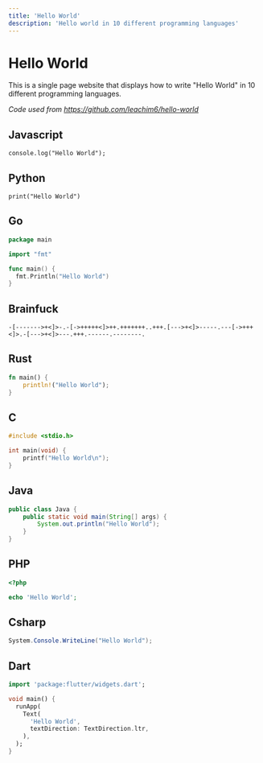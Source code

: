 ```yaml
---
title: 'Hello World'
description: 'Hello world in 10 different programming languages'
---
```


# Hello World
This is a single page website that displays how to write "Hello World" in 10 different programming languages.

*Code used from https://github.com/leachim6/hello-world*
## Javascript
``` JS
console.log("Hello World");
```

## Python
``` Py
print("Hello World")
```

## Go
``` go
package main

import "fmt"

func main() {
  fmt.Println("Hello World")
}
```

## Brainfuck
``` bf
-[------->+<]>-.-[->+++++<]>++.+++++++..+++.[--->+<]>-----.---[->+++<]>.-[--->+<]>---.+++.------.--------.
```

## Rust
``` rs
fn main() {
    println!("Hello World");
}
```

## C
``` c
#include <stdio.h>

int main(void) {
	printf("Hello World\n");
}
```

## Java
``` java
public class Java {
	public static void main(String[] args) {
		System.out.println("Hello World");
	}
}

```

## PHP
``` php
<?php

echo 'Hello World';
```

## Csharp
``` cs
System.Console.WriteLine("Hello World");
```

## Dart
``` dart
import 'package:flutter/widgets.dart';

void main() {
  runApp(
    Text(
      'Hello World',
      textDirection: TextDirection.ltr,
    ),
  );
}
```